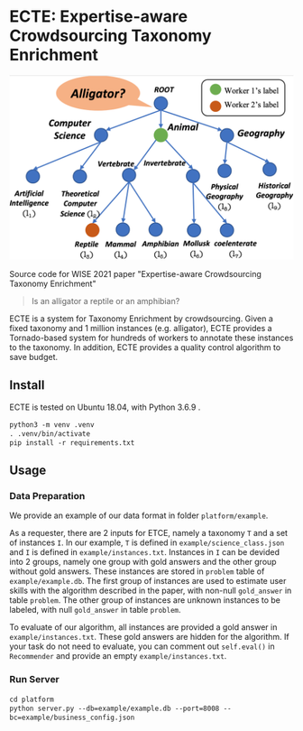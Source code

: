 # ECTE: Expertise-aware Crowdsourcing Taxonomy Enrichment

![intro-figure](./docs/intro-figure.png)

Source code for WISE 2021 paper "Expertise-aware Crowdsourcing Taxonomy Enrichment"

> Is an alligator a reptile or an amphibian?

ECTE is a system for Taxonomy Enrichment by crowdsourcing.
Given a fixed taxonomy and 1 million instances (e.g. alligator),
ECTE provides a Tornado-based system
for hundreds of workers to annotate these instances to the taxonomy.
In addition, ECTE provides a quality control algorithm to save budget.

## Install

ECTE is tested on Ubuntu 18.04, with Python 3.6.9 .

```
python3 -m venv .venv
. .venv/bin/activate
pip install -r requirements.txt
```

## Usage

### Data Preparation

We provide an example of our data format in folder `platform/example`.

As a requester, there are 2 inputs for ETCE, namely a taxonomy `T` and a set of instances `I`.
In our example, `T` is defined in `example/science_class.json` and `I` is defined in `example/instances.txt`.
Instances in `I` can be devided into 2 groups, namely one group with gold answers and the other group without gold answers.
These instances are stored in `problem` table of `example/example.db`.
The first group of instances are used to estimate user skills with the algorithm described in the paper, with non-null `gold_answer` in table `problem`.
The other group of instances are unknown instances to be labeled, with null `gold_answer` in table `problem`.

To evaluate of our algorithm, all instances are provided a gold answer in `example/instances.txt`.
These gold answers are hidden for the algorithm.
If your task do not need to evaluate, you can comment out `self.eval()` in `Recommender` and provide an empty `example/instances.txt`.

### Run Server

```
cd platform
python server.py --db=example/example.db --port=8008 --bc=example/business_config.json
```

